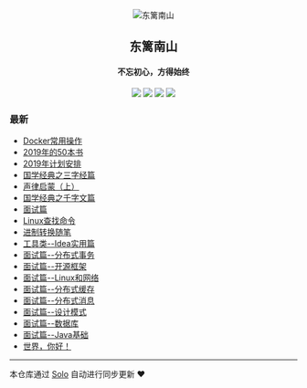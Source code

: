 <p align="center"><img alt="东篱南山" src="https://static.b3log.org/images/brand/solo-32.png"></p><h2 align="center">
东篱南山
</h2>

<h4 align="center">不忘初心，方得始终</h4>
<p align="center"><a title="东篱南山" target="_blank" href="https://github.com/zc1249274251/solo-blog"><img src="https://img.shields.io/github/last-commit/zc1249274251/solo-blog.svg?style=flat-square&color=FF9900"></a>
<a title="GitHub repo size in bytes" target="_blank" href="https://github.com/zc1249274251/solo-blog"><img src="https://img.shields.io/github/repo-size/zc1249274251/solo-blog.svg?style=flat-square"></a>
<a title="Solo Version" target="_blank" href="https://github.com/b3log/solo/releases"><img src="https://img.shields.io/badge/solo-3.6.6-f1e05a.svg?style=flat-square&color=blueviolet"></a>
<a title="Hits" target="_blank" href="https://github.com/b3log/hits"><img src="https://hits.b3log.org/zc1249274251/solo-blog.svg"></a></p>

### 最新

* [Docker常用操作](https://www.fanyueba.com/articles/2019/10/26/1572061889977.html)
* [2019年的50本书](https://www.fanyueba.com/articles/2019/10/22/1571707059161.html)
* [2019年计划安排](https://www.fanyueba.com/articles/2019/10/22/1571704571318.html)
* [国学经典之三字经篇](https://www.fanyueba.com/articles/2019/10/22/1571703429102.html)
* [声律启蒙（上）](https://www.fanyueba.com/articles/2019/10/22/1571703056272.html)
* [国学经典之千字文篇](https://www.fanyueba.com/articles/2019/10/22/1571702523129.html)
* [面试篇](https://www.fanyueba.com/articles/2019/09/26/1569474286445.html)
* [Linux查找命令](https://www.fanyueba.com/articles/2019/09/26/1569474023780.html)
* [进制转换随笔](https://www.fanyueba.com/articles/2019/09/26/1569473708751.html)
* [工具类--Idea实用篇](https://www.fanyueba.com/articles/2019/09/26/1569473140719.html)
* [面试篇--分布式事务](https://www.fanyueba.com/articles/2019/09/26/1569471380695.html)
* [面试篇--开源框架](https://www.fanyueba.com/articles/2019/09/26/1569471327290.html)
* [面试篇--Linux和网络](https://www.fanyueba.com/articles/2019/09/26/1569471173915.html)
* [面试篇--分布式缓存](https://www.fanyueba.com/articles/2019/09/26/1569471036786.html)
* [面试篇--分布式消息](https://www.fanyueba.com/articles/2019/09/26/1569470895320.html)
* [面试篇--设计模式](https://www.fanyueba.com/articles/2019/09/26/1569470819589.html)
* [面试篇--数据库](https://www.fanyueba.com/articles/2019/09/26/1569470612719.html)
* [面试篇--Java基础](https://www.fanyueba.com/articles/2019/09/25/1569413681606.html)
* [世界，你好！](https://www.fanyueba.com/hello-solo)



---

本仓库通过 [Solo](https://github.com/b3log/solo) 自动进行同步更新 ❤️ 